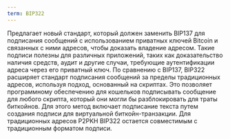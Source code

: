 ```yaml
---
term: BIP322
---
```


Предлагает новый стандарт, который должен заменить BIP137 для подписания сообщений с использованием приватных ключей Bitcoin и связанных с ними адресов, чтобы доказать владение адресом. Такие подписи полезны для различных приложений, таких как доказательство наличия средств, аудит и другие случаи, требующие аутентификации адреса через его приватный ключ. По сравнению с BIP137, BIP322 расширяет стандарт подписания сообщений за пределы традиционных адресов, используя подход, основанный на скриптах. Это позволяет программному обеспечению для кошельков подписывать сообщение для любого скрипта, который они могли бы разблокировать для траты биткойнов. Для этого метод включает подписание текста путем создания подписи для виртуальной биткойн-транзакции. Для традиционных адресов P2PKH BIP322 остается совместимым с традиционным форматом подписи.
